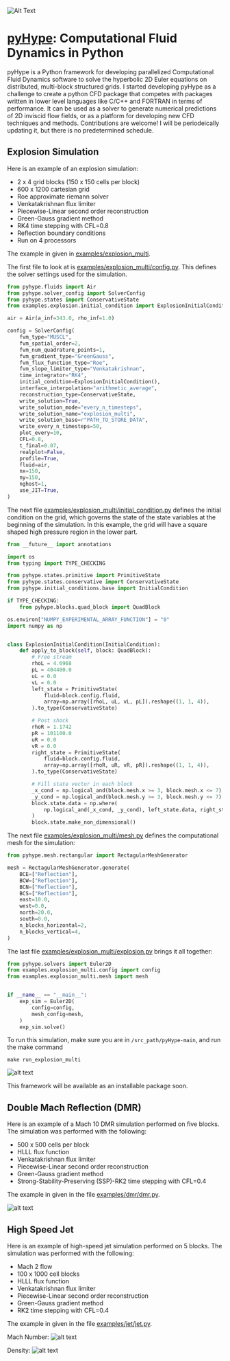![Alt Text](/logo.png)

# [pyHype](https://github.com/momokhalil/pyHype): Computational Fluid Dynamics in Python

pyHype is a Python framework for developing parallelized Computational Fluid Dynamics software to solve the hyperbolic 2D Euler equations on distributed, multi-block structured grids. I started developing pyHype as a challenge to create a python CFD package that competes with packages written in lower level languages like C/C++ and FORTRAN in terms of performance. It can be used as a solver to generate numerical predictions of 2D inviscid flow fields, or as a platform for developing new CFD techniques and methods. Contributions are welcome! I will be periodeically updating it, but there is no predetermined schedule.

## Explosion Simulation
Here is an example of an explosion simulation:
- 2 x 4 grid blocks (150 x 150 cells per block)
- 600 x 1200 cartesian grid
- Roe approximate riemann solver
- Venkatakrishnan flux limiter
- Piecewise-Linear second order reconstruction
- Green-Gauss gradient method
- RK4 time stepping with CFL=0.8
- Reflection boundary conditions
- Run on 4 processors

The example in given in [examples/explosion_multi](https://github.com/momokhalil/pyHype/blob/main/examples/explosion_multi).

The first file to look at is [examples/explosion_multi/config.py](https://github.com/momokhalil/pyHype/blob/main/examples/explosion_multi/config.py). This defines the solver settings used for the simulation.
```python
from pyhype.fluids import Air
from pyhype.solver_config import SolverConfig
from pyhype.states import ConservativeState
from examples.explosion.initial_condition import ExplosionInitialCondition

air = Air(a_inf=343.0, rho_inf=1.0)

config = SolverConfig(
    fvm_type="MUSCL",
    fvm_spatial_order=2,
    fvm_num_quadrature_points=1,
    fvm_gradient_type="GreenGauss",
    fvm_flux_function_type="Roe",
    fvm_slope_limiter_type="Venkatakrishnan",
    time_integrator="RK4",
    initial_condition=ExplosionInitialCondition(),
    interface_interpolation="arithmetic_average",
    reconstruction_type=ConservativeState,
    write_solution=True,
    write_solution_mode="every_n_timesteps",
    write_solution_name="explosion_multi",
    write_solution_base=r"PATH_TO_STORE_DATA",
    write_every_n_timesteps=50,
    plot_every=10,
    CFL=0.8,
    t_final=0.07,
    realplot=False,
    profile=True,
    fluid=air,
    nx=150,
    ny=150,
    nghost=1,
    use_JIT=True,
)
```

The next file [examples/explosion_multi/initial_condition.py](https://github.com/momokhalil/pyHype/blob/main/examples/explosion_multi/initial_condition.py) defines the initial condition on the grid, which governs the state of the state variables at the 
beginning of the simulation. In this example, the grid will have a square shaped high pressure region in the lower part.
```python
from __future__ import annotations

import os
from typing import TYPE_CHECKING

from pyhype.states.primitive import PrimitiveState
from pyhype.states.conservative import ConservativeState
from pyhype.initial_conditions.base import InitialCondition

if TYPE_CHECKING:
    from pyhype.blocks.quad_block import QuadBlock

os.environ["NUMPY_EXPERIMENTAL_ARRAY_FUNCTION"] = "0"
import numpy as np


class ExplosionInitialCondition(InitialCondition):
    def apply_to_block(self, block: QuadBlock):
        # Free stream
        rhoL = 4.6968
        pL = 404400.0
        uL = 0.0
        vL = 0.0
        left_state = PrimitiveState(
            fluid=block.config.fluid,
            array=np.array([rhoL, uL, vL, pL]).reshape((1, 1, 4)),
        ).to_type(ConservativeState)

        # Post shock
        rhoR = 1.1742
        pR = 101100.0
        uR = 0.0
        vR = 0.0
        right_state = PrimitiveState(
            fluid=block.config.fluid,
            array=np.array([rhoR, uR, vR, pR]).reshape((1, 1, 4)),
        ).to_type(ConservativeState)

        # Fill state vector in each block
        _x_cond = np.logical_and(block.mesh.x >= 3, block.mesh.x <= 7)
        _y_cond = np.logical_and(block.mesh.y >= 3, block.mesh.y <= 7)
        block.state.data = np.where(
            np.logical_and(_x_cond, _y_cond), left_state.data, right_state.data
        )
        block.state.make_non_dimensional()
```

The next file [examples/explosion_multi/mesh.py](https://github.com/momokhalil/pyHype/blob/main/examples/explosion_multi/mesh.py) defines the computational mesh for the simulation:
```python
from pyhype.mesh.rectangular import RectagularMeshGenerator

mesh = RectagularMeshGenerator.generate(
    BCE=["Reflection"],
    BCW=["Reflection"],
    BCN=["Reflection"],
    BCS=["Reflection"],
    east=10.0,
    west=0.0,
    north=20.0,
    south=0.0,
    n_blocks_horizontal=2,
    n_blocks_vertical=4,
)
```

The last file [examples/explosion_multi/explosion.py](https://github.com/momokhalil/pyHype/blob/main/examples/explosion_multi/explosion.py) brings it all together:
```python
from pyhype.solvers import Euler2D
from examples.explosion_multi.config import config
from examples.explosion_multi.mesh import mesh


if __name__ == "__main__":
    exp_sim = Euler2D(
        config=config,
        mesh_config=mesh,
    )
    exp_sim.solve()

```

To run this simulation, make sure you are in `/src_path/pyHype-main`, and run the make command
```shell
make run_explosion_multi
```

![alt text](/examples/explosion/explosion.gif)

This framework will be available as an installable package soon.

## Double Mach Reflection (DMR)
Here is an example of a Mach 10 DMR simulation performed on five blocks. The simulation was performed with the following: 
- 500 x 500 cells per block
- HLLL flux function
- Venkatakrishnan flux limiter
- Piecewise-Linear second order reconstruction
- Green-Gauss gradient method
- Strong-Stability-Preserving (SSP)-RK2 time stepping with CFL=0.4

The example in given in the file [examples/dmr/dmr.py](https://github.com/momokhalil/pyHype/blob/main/examples/dmr/dmr.py).

![alt text](/examples/dmr/dmr.png)


## High Speed Jet
Here is an example of high-speed jet simulation performed on 5 blocks. The simulation was performed with the following: 
- Mach 2 flow
- 100 x 1000 cell blocks
- HLLL flux function
- Venkatakrishnan flux limiter
- Piecewise-Linear second order reconstruction
- Green-Gauss gradient method
- RK2 time stepping with CFL=0.4

The example in given in the file [examples/jet/jet.py](https://github.com/momokhalil/pyHype/blob/main/examples/jet/jet.py).

Mach Number:
![alt text](/examples/jet/Ma.gif)

Density:
![alt text](/examples/jet/rho.gif)
